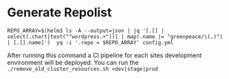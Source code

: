 # Generate Repolist

`REPO_ARRAY=$(helm3 ls -A --output=json | jq '[.[] | select(.chart|test("^wordpress.+"))] | map(.name |= "greenpeace/\(.)") | [.[].name]')  yq -i '.repo = $REPO_ARRAY' config.yml`

After running this command a CI pipeline for each sites development environment will be deployed. You can run the `./remove_old_cluster_resources.sh <dev|stage|prod`
